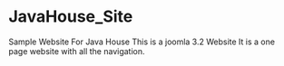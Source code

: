 JavaHouse_Site
==============

Sample Website For Java House
This is a joomla 3.2 Website
It is a one page website with all the navigation.
